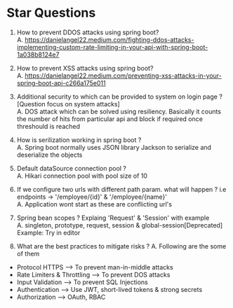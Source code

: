 # Star Questions

1. How to prevent DDOS attacks using spring boot? </br>
A. https://danielangel22.medium.com/fighting-ddos-attacks-implementing-custom-rate-limiting-in-your-api-with-spring-boot-1a038b8124e7

2. How to prevent XSS attacks using spring boot? </br>
A. https://danielangel22.medium.com/preventing-xss-attacks-in-your-spring-boot-api-c266a175e011   

3. Additional security to which can be provided to system on login page ? [Question focus on system attacks] <br>
A. DOS attack which can be solved using resiliency. Basically it counts the number of hits from particular api and block if required once threshould is reached

4. How is serilization working in spring boot ? <br>
A. Spring boot normally uses JSON library Jackson to serialize and deserialize the objects

5. Default dataSource connection pool ? <br>
A. Hikari connection pool with pool size of 10

6. If we configure two urls with different path param. what will happen ? 
i.e endpoints -> '/employee/{id}' & '/employee/{name}' <br>
A. Application wont start as these are conflicting url's

7. Spring bean scopes ? Explaing 'Request' & 'Session' with example <br>
A. singleton, prototype, request, session & global-session[Deprecated] <br>
Example: Try in editor

8. What are the best practices to mitigate risks ?
A. Following are the some of them
- Protocol HTTPS                   --> To prevent man-in-middle attacks
- Rate Limiters & Throttling       --> To prevent DOS attacks
- Input Validation                 --> To prevent SQL Injections
- Authentication                   --> Use JWT, short-lived tokens & strong secrets
- Authorization                    --> OAuth, RBAC
